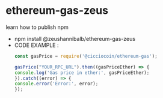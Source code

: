 # ethereum-gas-zeus
learn how to publish npm
- npm install @zeushannibalb/ethereum-gas-zeus
- CODE EXAMPLE :
    ```Javascript
    const gasPrice = require('@cicciocoin/ethereum-gas');

    gasPrice("YOUR_RPC_URL").then((gasPriceEther) => {
    console.log('Gas price in ether:', gasPriceEther);
    }).catch((error) => {
    console.error('Error:', error);
    });
